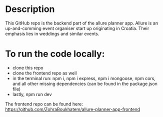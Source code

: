 
# Description

This GitHub repo is the backend part of the allure planner app.
Allure is an up-and-comming event organiser start up originating in Croatia. Their emphasis lies in weddings and similar events.

# To run the code locally:

- clone this repo
- clone the frontend repo as well
- in the terminal run: npm i, npm i express, npm i mongoose, npm cors, and all other missing dependencies (can be found in the package.json file)
- lastly, npm run dev 


The frontend repo can be found here:
https://github.com/ZohraBoukhatem/allure-planner-app-frontend

